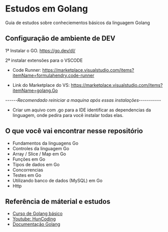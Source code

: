 
# Estudos em Golang

Guia de estudos sobre conheciementos básicos da linguagem Golang


## Configuração de ambiente de DEV

1ª Instalar o GO.
https://go.dev/dl/

2ª instalar extensões para o VSCODE 

- Code Runner:
 https://marketplace.visualstudio.com/items?itemName=formulahendry.code-runner

- Link do Marketplace do VS: 
https://marketplace.visualstudio.com/items?itemName=golang.Go



------*Recomendado reiniciar a maquina após essas instalações*-----------

- Criar um aquivo com .go para a IDE identificar as dependencias da linguagem, onde pedira para você instalar todas elas.

## O que você vai encontrar nesse repositório

- Fundamentos da linguagens Go
- Controles da linguagem Go
- Array / Slice / Map em Go
- Funções em Go
- Tipos de dados em Go
- Concorrencias 
- Testes em Go
- Utilizando banco de dados (MySQL) em Go
- Http



## Referência de máterial e estudos
 - [Curso de Golang básico](https://www.udemy.com/course/curso-go/)
 - [Youtube: HunCoding](https://www.youtube.com/channel/UCT5d7jUni66Oii3jNRPPOfg)
 - [Documentação Golang](https://go.dev/)

